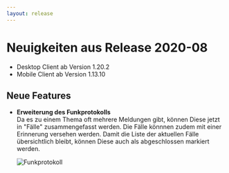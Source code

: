 ```yaml
---
layout: release
---
```


# Neuigkeiten aus Release 2020-08

* Desktop Client ab Version 1.20.2
* Mobile Client ab Version 1.13.10

## Neue Features

- **Erweiterung des Funkprotokolls** <br>
Da es zu einem Thema oft mehrere Meldungen gibt, können Diese jetzt in "Fälle" zusammengefasst werden. Die Fälle könnnen zudem mit einer Erinnerung versehen werden. Damit die Liste der aktuellen Fälle übersichtlich bleibt, können Diese auch als abgeschlossen markiert werden.
  
  ![Funkprotokoll](Bilder/funkprotokoll.gif)
